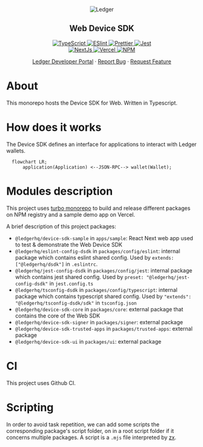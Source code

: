 <p align="center">
 <img src="https://user-images.githubusercontent.com/9203826/154288895-670f5c23-81a1-4307-a080-1af83f7f8356.svg" align="center" alt="Ledger" />
 <h2 align="center">Web Device SDK</h2>
  <p align="center">
  <!-- Update with each individual package version -->
    <!-- Enable and display when CI set up -->
    <!-- <a href="https://github.com/LedgerHQ/platform-sdk/actions">
      <img alt="Tests Passing" src="https://github.com/LedgerHQ/platform-sdk/workflows/CI/badge.svg" />
    </a> -->
    <a href="https://www.typescriptlang.org/">
      <img alt="TypeScript" src="https://img.shields.io/badge/TypeScript-007ACC?style=for-the-badge&logo=typescript&logoColor=white" />
    </a>
    <a href="https://eslint.org/">
      <img alt="ESlint" src="https://img.shields.io/badge/eslint-3A33D1?style=for-the-badge&logo=eslint&logoColor=white" />
    </a>
    <a href="https://prettier.io/">
      <img alt="Prettier" src="https://img.shields.io/badge/prettier-1A2C34?style=for-the-badge&logo=prettier&logoColor=F7BA3E" />
    </a>
    <a href="https://jestjs.io/">
      <img alt="Jest" src="https://img.shields.io/badge/Jest-323330?style=for-the-badge&logo=Jest&logoColor=white" />
    </a>
<br />
    <a href="https://nextjs.org/">
      <img alt="NextJs" src="https://img.shields.io/badge/Next.js-000?logo=nextdotjs&logoColor=fff&style=for-the-badge" />
    </a>
    <a href="https://vercel.com/">
      <img alt="Vercel" src="https://img.shields.io/badge/Vercel-000000?style=for-the-badge&logo=vercel&logoColor=white" />
    </a>
    <a href="https://www.npmjs.com/">
      <img alt="NPM" src="https://img.shields.io/badge/npm-CB3837?style=for-the-badge&logo=npm&logoColor=white" />
    </a>
  </p>

  <p align="center">
    <a href="https://developers.ledger.com/docs/live-app/start-here/">Ledger Developer Portal</a>
    ·
    <a href="https://github.com/LedgerHQ/device-sdk-ts/issues/new/choose">Report Bug</a>
    ·
    <a href="https://github.com/LedgerHQ/device-sdk-ts/issues/new/choose">Request Feature</a>
  </p>
  <!-- Also add monorepo docuzaurus doc when available -->
</p>

# About

This monorepo hosts the Device SDK for Web. 
Written in Typescript.


# How does it works

The Device SDK defines an interface for applications to interact with Ledger wallets.

```mermaid
  flowchart LR;
      application(Application) <--JSON-RPC--> wallet(Wallet);
```

<!-- TODO: link to reference implementations of client and server once available -->


# Modules description

This project uses [turbo monorepo](https://turbo.build/repo/docs) to build and release different packages on NPM registry and a sample demo app on Vercel.  

A brief description of this project packages:

* `@ledgerhq/device-sdk-sample` in `apps/sample`: React Next web app used to test & demonstrate the Web Device SDK
* `@ledgerhq/eslint-config-dsdk` in `packages/config/eslint`: internal package which contains eslint shared config. Used by `extends: ["@ledgerhq/dsdk"]` in `.eslintrc`.
* `@ledgerhq/jest-config-dsdk` in `packages/config/jest`: internal package which contains jest shared config. Used by `preset: "@ledgerhq/jest-config-dsdk"` in `jest.config.ts`
* `@ledgerhq/tsconfig-dsdk` in `packages/config/typescript`: internal package which contains typescript shared config. Used by `"extends": "@ledgerhq/tsconfig-dsdk/sdk"` in `tsconfig.json`
* `@ledgerhq/device-sdk-core` in `packages/core`: external package that contains the core of the Web SDK
* `@ledgerhq/device-sdk-signer` in `packages/signer`: external package
* `@ledgerhq/device-sdk-trusted-apps` in `packages/trusted-apps`: external package
* `@ledgerhq/device-sdk-ui` in `packages/ui`: external package


# CI

This project uses Github CI. 


# Scripting

In order to avoid task repetition, we can add some scripts the corresponding package's script folder, on in a root script folder if it concerns multiple packages.
A script is a `.mjs` file interpreted by [zx](https://github.com/google/zx).


